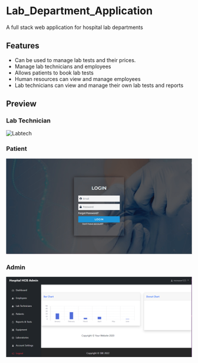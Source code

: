 # Lab_Department_Application

A full stack web application for hospital lab departments

## Features

- Can be used to manage lab tests and their prices.
- Manage lab technicians and employees
- Allows patients to book lab tests
- Human resources can view and manage employees
- Lab technicians can view and manage their own lab tests and reports

## Preview

### Lab Technician

![Labtech](/labtech.gif)

### Patient

![Patient](/patient.gif)

### Admin

![Admin](/admin.png)